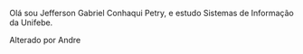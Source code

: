 Olá sou Jefferson Gabriel Conhaqui Petry, e estudo Sistemas de Informação da Unifebe.

Alterado por Andre

